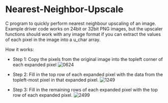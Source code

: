# Nearest-Neighbor-Upscale
C program to quickly perform nearest neighbour upscaling of an image.
Example driver code works on 24bit or 32bit PNG images, but the upscaler functions should work with any image format if you can extract the values of each pixel in the image into a u_char array.

How it works:

- Step 1: Copy the pixels from the original image into the topleft corner of each expanded pixel
![0624](https://user-images.githubusercontent.com/32819560/148003124-f89114e3-4e99-43fb-ac90-34a429cb4c4d.png)

- Step 2: Fill in the top row of each expanded pixel with the data from the topleft-most pixel in that expanded pixel.
![1249](https://user-images.githubusercontent.com/32819560/148003211-6ee86265-4f49-4d19-b965-95dbbadea093.png)

- Step 3: Fill in the remaining rows of each expanded pixel with the top row of each expanded pixel.
![2499](https://user-images.githubusercontent.com/32819560/148003252-d34fb355-287f-4132-acbf-bd6db3b30cc0.png)
